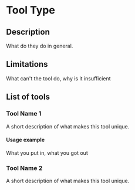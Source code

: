 # Tool Type

## Description 
What do they do in general.  

## Limitations
What can't the tool do, why is it insufficient

## List of tools

### Tool Name 1
A short description of what makes this tool unique.
#### Usage example
What you put in, what you got out

### Tool Name 2
A short description of what makes this tool unique.

